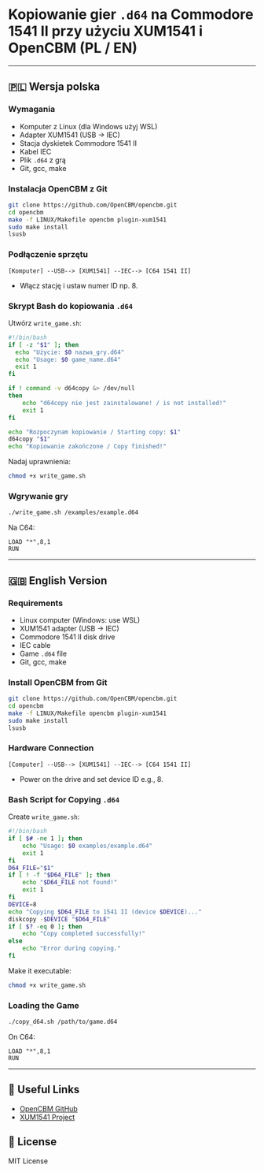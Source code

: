 # Kopiowanie gier `.d64` na Commodore 1541 II przy użyciu XUM1541 i OpenCBM (PL / EN)

---

## 🇵🇱 Wersja polska

### Wymagania
- Komputer z Linux (dla Windows użyj WSL)
- Adapter XUM1541 (USB → IEC)
- Stacja dyskietek Commodore 1541 II
- Kabel IEC
- Plik `.d64` z grą
- Git, gcc, make

### Instalacja OpenCBM z Git
```bash
git clone https://github.com/OpenCBM/opencbm.git
cd opencbm
make -f LINUX/Makefile opencbm plugin-xum1541
sudo make install
lsusb
```

### Podłączenie sprzętu
```
[Komputer] --USB--> [XUM1541] --IEC--> [C64 1541 II]
```
- Włącz stację i ustaw numer ID np. 8.

### Skrypt Bash do kopiowania `.d64`
Utwórz `write_game.sh`:
```bash
#!/bin/bash
if [ -z "$1" ]; then
  echo "Użycie: $0 nazwa_gry.d64"
  echo "Usage: $0 game_name.d64"
  exit 1
fi

if ! command -v d64copy &> /dev/null
then
    echo "d64copy nie jest zainstalowane! / is not installed!"
    exit 1
fi

echo "Rozpoczynam kopiowanie / Starting copy: $1"
d64copy "$1"
echo "Kopiowanie zakończone / Copy finished!"
```
Nadaj uprawnienia:
```bash
chmod +x write_game.sh
```

### Wgrywanie gry
```bash
./write_game.sh /examples/example.d64
```
Na C64:
```basic
LOAD "*",8,1
RUN
```

---

## 🇬🇧 English Version

### Requirements
- Linux computer (Windows: use WSL)
- XUM1541 adapter (USB → IEC)
- Commodore 1541 II disk drive
- IEC cable
- Game `.d64` file
- Git, gcc, make

### Install OpenCBM from Git
```bash
git clone https://github.com/OpenCBM/opencbm.git
cd opencbm
make -f LINUX/Makefile opencbm plugin-xum1541
sudo make install
lsusb
```

### Hardware Connection
```
[Computer] --USB--> [XUM1541] --IEC--> [C64 1541 II]
```
- Power on the drive and set device ID e.g., 8.

### Bash Script for Copying `.d64`
Create `write_game.sh`:
```bash
#!/bin/bash
if [ $# -ne 1 ]; then
    echo "Usage: $0 examples/example.d64"
    exit 1
fi
D64_FILE="$1"
if [ ! -f "$D64_FILE" ]; then
    echo "$D64_FILE not found!"
    exit 1
fi
DEVICE=8
echo "Copying $D64_FILE to 1541 II (device $DEVICE)..."
diskcopy -$DEVICE "$D64_FILE"
if [ $? -eq 0 ]; then
    echo "Copy completed successfully!"
else
    echo "Error during copying."
fi
```
Make it executable:
```bash
chmod +x write_game.sh
```

### Loading the Game
```bash
./copy_d64.sh /path/to/game.d64
```
On C64:
```basic
LOAD "*",8,1
RUN
```

---

## 🔗 Useful Links
- [OpenCBM GitHub](https://github.com/OpenCBM/opencbm)
- [XUM1541 Project](https://www.busware.de/xum1541/)

## 📝 License
MIT License

